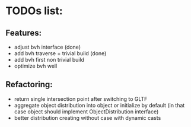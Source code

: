 # TODOs list:
## Features:
* adjust bvh interface (done)
* add bvh traverse + trivial build (done)
* add bvh first non trivial build
* optimize bvh well
## Refactoring:
* return single intersection point after switching to GLTF
* aggregate object distribution into object or initialize by default
  (in that case object should implement ObjectDistribution interface)
* better distribution creating without case with dynamic casts
